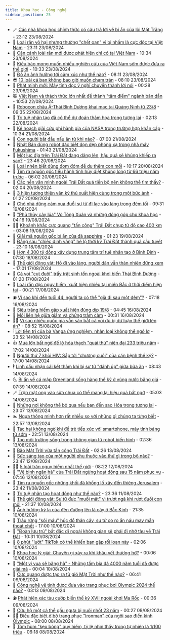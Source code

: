 ```yaml
---
title: Khoa học - Công nghệ
sidebar_position: 25
---
```


<!-- dantri-khoa-hoc-cong-nghe:START -->
- 🪄 [Các nhà khoa học chính thức có câu trả lời về bí ẩn của lõi Mặt Trăng](https://dantri.com.vn/khoa-hoc-cong-nghe/cac-nha-khoa-hoc-chinh-thuc-co-cau-tra-loi-ve-bi-an-cua-loi-mat-trang-20240824022100441.htm) - 23:12 23/08/2024
- 🤭 [Loài rắn vô hại nhưng thường &quot;chết oan&quot; vì bị nhầm là cực độc tại Việt Nam](https://dantri.com.vn/khoa-hoc-cong-nghe/loai-ran-vo-hai-nhung-thuong-chet-oan-vi-bi-nham-la-cuc-doc-tai-viet-nam-20240824021104945.htm) - 23:11 23/08/2024
- 🐻 [Cận cảnh loài rắn mới được phát hiện chỉ có tại Việt Nam](https://dantri.com.vn/khoa-hoc-cong-nghe/can-canh-loai-ran-moi-duoc-phat-hien-chi-co-tai-viet-nam-20240823154139313.htm) - 10:34 23/08/2024
- 🥰 [Kiều bào mong muốn nhiều nghiên cứu của Việt Nam sớm được đưa ra thế giới](https://dantri.com.vn/khoa-hoc-cong-nghe/kieu-bao-mong-muon-nhieu-nghien-cuu-cua-viet-nam-som-duoc-dua-ra-the-gioi-20240823162415966.htm) - 10:33 23/08/2024
- 🥳 [Đồ ăn ảnh hưởng tới cảm xúc như thế nào?](https://dantri.com.vn/khoa-hoc-cong-nghe/do-an-anh-huong-toi-cam-xuc-nhu-the-nao-20240823081425866.htm) - 08:11 23/08/2024
- 😎 [10 loài cá bạn không bao giờ muốn chạm trán](https://dantri.com.vn/khoa-hoc-cong-nghe/10-loai-ca-ban-khong-bao-gio-muon-cham-tran-20240823003359082.htm) - 08:10 23/08/2024
- 🎡 [Phát minh mới: Máy tính đọc ý nghĩ chuyển thành lời nói](https://dantri.com.vn/khoa-hoc-cong-nghe/phat-minh-moi-may-tinh-doc-y-nghi-chuyen-thanh-loi-noi-20240823004013494.htm) - 00:28 23/08/2024
- 😺 [Việt Nam và thách thức lớn nhất để thành &quot;tâm điểm&quot; ngành bán dẫn](https://dantri.com.vn/khoa-hoc-cong-nghe/viet-nam-va-thach-thuc-lon-nhat-de-thanh-tam-diem-nganh-ban-dan-20240822173502820.htm) - 10:53 22/08/2024
- 🌋 [Robocon châu Á-Thái Bình Dương khai mạc tại Quảng Ninh từ 23/8](https://dantri.com.vn/khoa-hoc-cong-nghe/robocon-chau-a-thai-binh-duong-khai-mac-tai-quang-ninh-tu-238-20240822153458119.htm) - 09:35 22/08/2024
- 💯 [Trí tuệ nhân tạo đã có thể dự đoán thảm họa trong tương lai](https://dantri.com.vn/khoa-hoc-cong-nghe/tri-tue-nhan-tao-da-co-the-du-doan-tham-hoa-trong-tuong-lai-20240822084627977.htm) - 02:13 22/08/2024
- 🚦 [Kế hoạch giải cứu phi hành gia của NASA trong trường hợp khẩn cấp](https://dantri.com.vn/khoa-hoc-cong-nghe/ke-hoach-giai-cuu-phi-hanh-gia-cua-nasa-trong-truong-hop-khan-cap-20240821165030181.htm) - 10:34 21/08/2024
- 💼 [Con người bắt đầu nấu ăn từ khi nào?](https://dantri.com.vn/khoa-hoc-cong-nghe/con-nguoi-bat-dau-nau-an-tu-khi-nao-20240821005757465.htm) - 07:00 21/08/2024
- 🐘 [Nhật Bản dùng robot đặc biệt dọn dẹp phóng xạ trong nhà máy Fukushima](https://dantri.com.vn/khoa-hoc-cong-nghe/nhat-ban-dung-robot-dac-biet-don-dep-phong-xa-trong-nha-may-fukushima-20240821004654971.htm) - 01:43 21/08/2024
- 🤗 [Một lục địa trên Trái Đất đang dâng lên, hậu quả sẽ khủng khiếp ra sao?](https://dantri.com.vn/khoa-hoc-cong-nghe/mot-luc-dia-tren-trai-dat-dang-dang-len-hau-qua-se-khung-khiep-ra-sao-20240821011003181.htm) - 23:46 20/08/2024
- 🎃 [Loài nhện biết dùng đom đóm để dụ thêm con mồi](https://dantri.com.vn/khoa-hoc-cong-nghe/loai-nhen-biet-dung-dom-dom-de-du-them-con-moi-20240820134628153.htm) - 10:17 20/08/2024
- 🚀 [Tìm ra nguồn gốc tiểu hành tinh hủy diệt khủng long từ 66 triệu năm trước](https://dantri.com.vn/khoa-hoc-cong-nghe/tim-ra-nguon-goc-tieu-hanh-tinh-huy-diet-khung-long-tu-66-trieu-nam-truoc-20240820085928829.htm) - 06:02 20/08/2024
- 📝 [Các nền văn minh ngoài Trái Đất quá tiến bộ nên không thể tìm thấy?](https://dantri.com.vn/khoa-hoc-cong-nghe/cac-nen-van-minh-ngoai-trai-dat-qua-tien-bo-nen-khong-the-tim-thay-20240820085339556.htm) - 02:04 20/08/2024
- 🐎 [3 hiện tượng thiên văn kỳ thú xuất hiện cùng trong một bức ảnh](https://dantri.com.vn/khoa-hoc-cong-nghe/3-hien-tuong-thien-van-ky-thu-xuat-hien-cung-trong-mot-buc-anh-20240820082600281.htm) - 01:27 20/08/2024
- 🌊 [Chó nhà dũng cảm xua đuổi sư tử đi lạc vào làng trong đêm tối](https://dantri.com.vn/khoa-hoc-cong-nghe/cho-nha-dung-cam-xua-duoi-su-tu-di-lac-vao-lang-trong-dem-toi-20240819160023750.htm) - 09:31 19/08/2024
- 🙉 [&quot;Phù thủy cây lúa&quot; Võ Tòng Xuân và những đóng góp cho khoa học](https://dantri.com.vn/khoa-hoc-cong-nghe/phu-thuy-cay-lua-vo-tong-xuan-va-nhung-dong-gop-cho-khoa-hoc-20240819102122175.htm) - 04:16 19/08/2024
- 👨‍🏫 [Khoảnh khắc cực quang &quot;tấn công&quot; Trái Đất chụp từ độ cao 400 km](https://dantri.com.vn/khoa-hoc-cong-nghe/khoanh-khac-cuc-quang-tan-cong-trai-dat-chup-tu-do-cao-400-km-20240819084609181.htm) - 03:08 19/08/2024
- 👀 [Giải mã nguồn gốc bí ẩn của đá sapphire](https://dantri.com.vn/khoa-hoc-cong-nghe/giai-ma-nguon-goc-bi-an-cua-da-sapphire-20240819081916732.htm) - 01:23 19/08/2024
- 🐲 [Đằng sau &quot;chiếc đinh vàng&quot; hé lộ thời kỳ Trái Đất thành quả cầu tuyết](https://dantri.com.vn/khoa-hoc-cong-nghe/dang-sau-chiec-dinh-vang-he-lo-thoi-ky-trai-dat-thanh-qua-cau-tuyet-20240819015752074.htm) - 23:10 18/08/2024
- 🐲 [Hơn 4.300 tỷ đồng xây dựng trung tâm trí tuệ nhân tạo ở Bình Định](https://dantri.com.vn/khoa-hoc-cong-nghe/hon-4300-ty-dong-xay-dung-trung-tam-tri-tue-nhan-tao-o-binh-dinh-20240818101523720.htm) - 07:30 18/08/2024
- 🦍 [Thế giới động vật: Hổ đi vào làng, người dân vẫn thản nhiên đứng xem](https://dantri.com.vn/khoa-hoc-cong-nghe/the-gioi-dong-vat-ho-di-vao-lang-nguoi-dan-van-than-nhien-dung-xem-20240817214038589.htm) - 17:01 17/08/2024
- 🌊 [Cá voi &quot;cụt đuôi&quot; trầy trật sinh tồn ngoài khơi biển Thái Bình Dương](https://dantri.com.vn/khoa-hoc-cong-nghe/ca-voi-cut-duoi-tray-trat-sinh-ton-ngoai-khoi-bien-thai-binh-duong-20240817074702087.htm) - 01:20 17/08/2024
- 🤩 [Loài rắn độc nguy hiểm, xuất hiện nhiều tại miền Bắc ở thời điểm hiện tại](https://dantri.com.vn/khoa-hoc-cong-nghe/loai-ran-doc-nguy-hiem-xuat-hien-nhieu-tai-mien-bac-o-thoi-diem-hien-tai-20240817011750237.htm) - 00:21 17/08/2024
- ⛽️ [Vì sao khi đến tuổi 44, người ta có thể &quot;già đi sau một đêm&quot;?](https://dantri.com.vn/khoa-hoc-cong-nghe/vi-sao-khi-den-tuoi-44-nguoi-ta-co-the-gia-di-sau-mot-dem-20240816073613233.htm) - 07:18 16/08/2024
- 🫶 [Siêu trăng hiếm gặp xuất hiện đúng dịp 19/8](https://dantri.com.vn/khoa-hoc-cong-nghe/sieu-trang-hiem-gap-xuat-hien-dung-dip-198-20240816110131391.htm) - 04:45 16/08/2024
- 🙉 [Mối liên hệ giữa giấm và chứng trầm cảm](https://dantri.com.vn/khoa-hoc-cong-nghe/moi-lien-he-giua-giam-va-chung-tram-cam-20240815112352373.htm) - 00:31 16/08/2024
- 👨‍🏫 [Vì sao nhiều quốc gia vẫn săn bắt cá voi dù bị dư luận thế giới lên án?](https://dantri.com.vn/khoa-hoc-cong-nghe/vi-sao-nhieu-quoc-gia-van-san-bat-ca-voi-du-bi-du-luan-the-gioi-len-an-20240815150936015.htm) - 08:52 15/08/2024
- 🕯 [Lời tiên tri của bà Vanga ứng nghiệm, nhân loại không thể ngó lơ](https://dantri.com.vn/khoa-hoc-cong-nghe/loi-tien-tri-cua-ba-vanga-ung-nghiem-nhan-loai-khong-the-ngo-lo-20240815061523216.htm) - 23:52 14/08/2024
- 👍 [Mưa lớn bất ngờ để lộ hóa thạch &quot;quái thú&quot; niên đại 233 triệu năm](https://dantri.com.vn/khoa-hoc-cong-nghe/mua-lon-bat-ngo-de-lo-hoa-thach-quai-thu-nien-dai-233-trieu-nam-20240814103938202.htm) - 17:02 14/08/2024
- 🧠 [Người thứ 7 khỏi HIV: Sắp tới &quot;chương cuối&quot; của căn bệnh thế kỷ?](https://dantri.com.vn/suc-khoe/nguoi-thu-7-khoi-hiv-sap-toi-chuong-cuoi-cua-can-benh-the-ky-20240812160745265.htm) - 17:00 14/08/2024
- 🕴 [Linh cẩu nhận cái kết thảm khi bị sư tử &quot;đánh úp&quot; giữa bữa ăn](https://dantri.com.vn/khoa-hoc-cong-nghe/linh-cau-nhan-cai-ket-tham-khi-bi-su-tu-danh-up-giua-bua-an-20240814152553765.htm) - 08:43 14/08/2024
- 🌜 [Bí ẩn về cá mập Greenland sống hàng thế kỷ ở vùng nước băng giá](https://dantri.com.vn/khoa-hoc-cong-nghe/bi-an-ve-ca-map-greenland-song-hang-the-ky-o-vung-nuoc-bang-gia-20240814103627816.htm) - 07:39 14/08/2024
- 🪄 [Trộn mật ong vào sữa chua có thể mang lại hiệu quả bất ngờ](https://dantri.com.vn/khoa-hoc-cong-nghe/tron-mat-ong-vao-sua-chua-co-the-mang-lai-hieu-qua-bat-ngo-20240814083333044.htm) - 05:03 14/08/2024
- 🎃 [Những nơi không thể bỏ qua nếu bạn đến sao Hỏa trong tương lai](https://dantri.com.vn/khoa-hoc-cong-nghe/nhung-noi-khong-the-bo-qua-neu-ban-den-sao-hoa-trong-tuong-lai-20240813010342836.htm) - 23:07 13/08/2024
- 🏊 [Ngựa thông minh hơn rất nhiều so với những gì chúng ta từng biết](https://dantri.com.vn/khoa-hoc-cong-nghe/ngua-thong-minh-hon-rat-nhieu-so-voi-nhung-gi-chung-ta-tung-biet-20240813122217354.htm) - 22:57 13/08/2024
- 🔭 [Tác hại không ngờ khi để trẻ tiếp xúc với smartphone, máy tính bảng từ sớm](https://dantri.com.vn/suc-manh-so/tac-hai-khong-ngo-khi-de-tre-tiep-xuc-voi-smartphone-may-tinh-bang-tu-som-20240814005815507.htm) - 22:51 13/08/2024
- 🤭 [Tạo môi trường sống trong không gian từ robot biến hình](https://dantri.com.vn/khoa-hoc-cong-nghe/tao-moi-truong-song-trong-khong-gian-tu-robot-bien-hinh-20240813071355731.htm) - 02:36 13/08/2024
- 📝 [Bão Mặt Trời vừa tấn công Trái Đất](https://dantri.com.vn/khoa-hoc-cong-nghe/bao-mat-troi-vua-tan-cong-trai-dat-20240813074441063.htm) - 02:26 13/08/2024
- 🌋 [Sức sáng tạo của một người phụ thuộc vào thứ gì trong bộ não?](https://dantri.com.vn/khoa-hoc-cong-nghe/suc-sang-tao-cua-mot-nguoi-phu-thuoc-vao-thu-gi-trong-bo-nao-20240812221247226.htm) - 23:47 12/08/2024
- 🧑‍🏫 [5 loài trăn nguy hiểm nhất thế giới](https://dantri.com.vn/khoa-hoc-cong-nghe/5-loai-tran-nguy-hiem-nhat-the-gioi-20240812071809184.htm) - 08:22 12/08/2024
- 👀 [&quot;Vệ binh ngân hà&quot; của Trái Đất ngừng hoạt động sau 15 năm phục vụ](https://dantri.com.vn/khoa-hoc-cong-nghe/ve-binh-ngan-ha-cua-trai-dat-ngung-hoat-dong-sau-15-nam-phuc-vu-20240812105010388.htm) - 07:46 12/08/2024
- 🗽 [Tìm ra nguồn gốc những khối đá khổng lồ xây đền thiêng Jerusalem](https://dantri.com.vn/khoa-hoc-cong-nghe/tim-ra-nguon-goc-nhung-khoi-da-khong-lo-xay-den-thieng-jerusalem-20240811214345856.htm) - 23:42 11/08/2024
- 🦩 [Trí tuệ nhân tạo hoạt động như thế nào?](https://dantri.com.vn/khoa-hoc-cong-nghe/tri-tue-nhan-tao-hoat-dong-nhu-the-nao-20240812002751427.htm) - 23:36 11/08/2024
- 🦍 [Thế giới động vật: Sư tử đực &quot;muối mặt&quot; vì trượt ngã khi rượt đuổi con mồi](https://dantri.com.vn/khoa-hoc-cong-nghe/the-gioi-dong-vat-su-tu-duc-muoi-mat-vi-truot-nga-khi-ruot-duoi-con-moi-20240810221526996.htm) - 21:37 10/08/2024
- 🤖 [Ảnh hưởng kỳ lạ của đèn đường lên lá cây ở Bắc Kinh](https://dantri.com.vn/khoa-hoc-cong-nghe/anh-huong-ky-la-cua-den-duong-len-la-cay-o-bac-kinh-20240808215148941.htm) - 21:35 10/08/2024
- 🔭 [Trâu rừng &quot;sôi máu&quot; húc đổ thân cây, sư tử co ro ẩn náu may mắn thoát chết](https://dantri.com.vn/khoa-hoc-cong-nghe/trau-rung-soi-mau-huc-do-than-cay-su-tu-co-ro-an-nau-may-man-thoat-chet-20240809101124518.htm) - 17:00 10/08/2024
- 👺 [&quot;Đoàn lưu trú&quot; bất đắc dĩ ngoài không gian sẽ phải đi nhờ tàu về Trái Đất](https://dantri.com.vn/khoa-hoc-cong-nghe/doan-luu-tru-bat-dac-di-ngoai-khong-gian-se-phai-di-nho-tau-ve-trai-dat-20240808074655925.htm) - 10:31 10/08/2024
- 🤖 [8 phút &quot;lướt&quot; TikTok có thể khiến bạn gặp rối loạn này](https://dantri.com.vn/khoa-hoc-cong-nghe/8-phut-luot-tiktok-co-the-khien-ban-gap-roi-loan-nay-20240810073537342.htm) - 02:06 10/08/2024
- 🌮 [Khoa học lý giải: Chuyện gì xảy ra khi khâu vết thương hở?](https://dantri.com.vn/khoa-hoc-cong-nghe/khoa-hoc-ly-giai-chuyen-gi-xay-ra-khi-khau-vet-thuong-ho-20240807112955817.htm) - 00:06 10/08/2024
- 💼 [&quot;Một vị vua sẽ băng hà&quot; - Những tấm bia đá 4000 năm tuổi đã được giải mã](https://dantri.com.vn/khoa-hoc-cong-nghe/mot-vi-vua-se-bang-ha-nhung-tam-bia-da-4000-nam-tuoi-da-duoc-giai-ma-20240810035844520.htm) - 00:04 10/08/2024
- 🎃 [Cực quang được tạo ra từ gió Mặt Trời như thế nào?](https://dantri.com.vn/khoa-hoc-cong-nghe/cuc-quang-duoc-tao-ra-tu-gio-mat-troi-nhu-the-nao-20240807215512925.htm) - 06:41 09/08/2024
- 💫 [Công nghệ vệ tinh được đưa vào trang phục bơi Olympic 2024 thế nào?](https://dantri.com.vn/khoa-hoc-cong-nghe/cong-nghe-ve-tinh-duoc-dua-vao-trang-phuc-boi-olympic-2024-the-nao-20240809073541533.htm) - 03:13 09/08/2024
- ⛽️ [Phát hiện xác tàu cướp biển thế kỷ XVII ngoài khơi Ma Rốc](https://dantri.com.vn/khoa-hoc-cong-nghe/phat-hien-xac-tau-cuop-bien-the-ky-xvii-ngoai-khoi-ma-roc-20240808220750455.htm) - 00:36 09/08/2024
- 💼 [Cứu hộ một cá thể gấu ngựa bị nuôi nhốt 23 năm](https://dantri.com.vn/khoa-hoc-cong-nghe/cuu-ho-mot-ca-the-gau-ngua-bi-nuoi-nhot-23-nam-20240809070958730.htm) - 00:27 09/08/2024
- 🧑‍💻 [Điều đặc biệt ở bộ trang phục &quot;Ironman&quot; của ngôi sao điền kinh Olympic](https://dantri.com.vn/khoa-hoc-cong-nghe/dieu-dac-biet-o-bo-trang-phuc-ironman-cua-ngoi-sao-dien-kinh-olympic-20240808102836600.htm) - 08:00 08/08/2024
- 🧰 [Tôm hùm &quot;kẹo bông&quot; quý hiếm, tỷ lệ nhìn thấy trong tự nhiên là 1/100 triệu](https://dantri.com.vn/khoa-hoc-cong-nghe/tom-hum-keo-bong-quy-hiem-ty-le-nhin-thay-trong-tu-nhien-la-1100-trieu-20240808111735124.htm) - 06:18 08/08/2024<!-- dantri-khoa-hoc-cong-nghe:END -->
